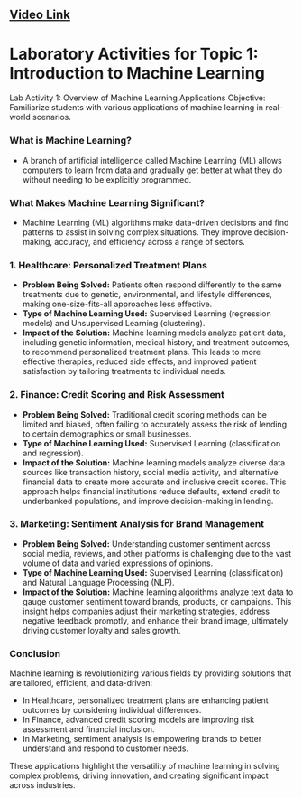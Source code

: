 ## [Video Link](https://github.com/Suzuki-Yuuto/CSST102_DRIZ/blob/main/Activities/3B-DRIZ-MP1/3B-DRIZ-MP1.mp4)

# Laboratory Activities for Topic 1: Introduction to Machine Learning

Lab Activity 1: Overview of Machine Learning Applications
Objective: Familiarize students with various applications of machine learning in real-world scenarios.

### What is Machine Learning?
 * A branch of artificial intelligence called Machine Learning (ML) allows computers to learn from data and gradually get better at what they do without needing to be explicitly programmed.

### What Makes Machine Learning Significant?
* Machine Learning (ML) algorithms make data-driven decisions and find patterns to assist in solving complex situations. They improve decision-making, accuracy, and efficiency across a range of sectors.

### 1. Healthcare: Personalized Treatment Plans
* **Problem Being Solved:** Patients often respond differently to the same treatments due to genetic, environmental, and lifestyle differences, making one-size-fits-all approaches less effective.
* **Type of Machine Learning Used:** Supervised Learning (regression models) and Unsupervised Learning (clustering).
* **Impact of the Solution:** Machine learning models analyze patient data, including genetic information, medical history, and treatment outcomes, to recommend personalized treatment plans. This leads to more effective therapies, reduced side effects, and improved patient satisfaction by tailoring treatments to individual needs.

### 2. Finance: Credit Scoring and Risk Assessment
* **Problem Being Solved:** Traditional credit scoring methods can be limited and biased, often failing to accurately assess the risk of lending to certain demographics or small businesses.
* **Type of Machine Learning Used:** Supervised Learning (classification and regression).
* **Impact of the Solution:** Machine learning models analyze diverse data sources like transaction history, social media activity, and alternative financial data to create more accurate and inclusive credit scores. This approach helps financial institutions reduce defaults, extend credit to underbanked populations, and improve decision-making in lending.

### 3. Marketing: Sentiment Analysis for Brand Management
* **Problem Being Solved:** Understanding customer sentiment across social media, reviews, and other platforms is challenging due to the vast volume of data and varied expressions of opinions.
* **Type of Machine Learning Used:** Supervised Learning (classification) and Natural Language Processing (NLP).
* **Impact of the Solution:** Machine learning algorithms analyze text data to gauge customer sentiment toward brands, products, or campaigns. This insight helps companies adjust their marketing strategies, address negative feedback promptly, and enhance their brand image, ultimately driving customer loyalty and sales growth.

### Conclusion
Machine learning is revolutionizing various fields by providing solutions that are tailored, efficient, and data-driven:

* In Healthcare, personalized treatment plans are enhancing patient outcomes by considering individual differences.
* In Finance, advanced credit scoring models are improving risk assessment and financial inclusion.
* In Marketing, sentiment analysis is empowering brands to better understand and respond to customer needs.

These applications highlight the versatility of machine learning in solving complex problems, driving innovation, and creating significant impact across industries.
